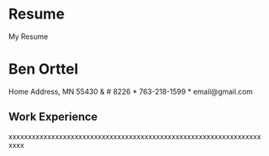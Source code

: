 # Resume
My Resume

<!DOCTYPE html>
<html>
  <body>
    <h1>Ben Orttel</h1>
    <p> Home Address, MN 55430 & # 8226 * 763-218-1599 * email@gmail.com</p> 
    <h2>Work Experience</h2>
    <p>xxxxxxxxxxxxxxxxxxxxxxxxxxxxxxxxxxxxxxxxxxxxxxxxxxxxxxxxxxxxxxxxxxxxx</p>
  </body>
  </html>
